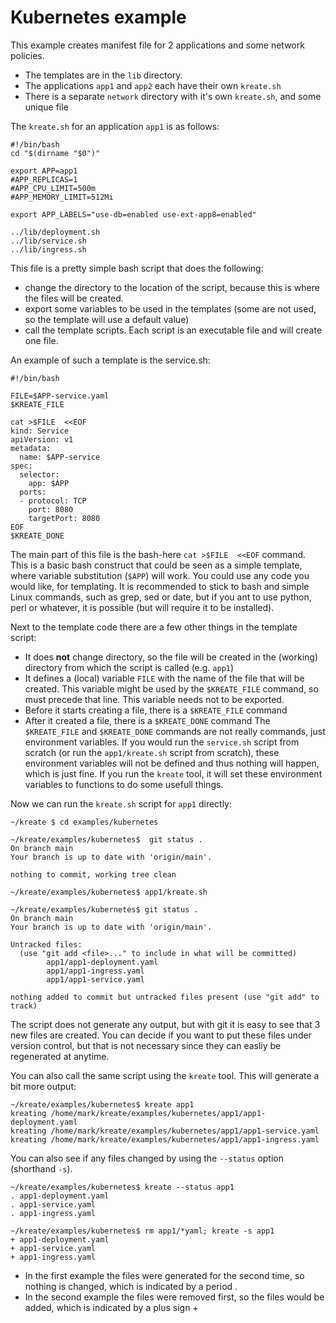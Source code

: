 # Kubernetes example

This example creates manifest file for 2 applications and some network policies.
- The templates are in the `lib` directory.
- The applications `app1` and `app2` each have their own `kreate.sh`
- There is a separate `network` directory with it's own `kreate.sh`, and some unique file

The `kreate.sh` for an application `app1` is as follows:
```
#!/bin/bash
cd "$(dirname "$0")"

export APP=app1
#APP_REPLICAS=1
#APP_CPU_LIMIT=500m
#APP_MEMORY_LIMIT=512Mi

export APP_LABELS="use-db=enabled use-ext-app8=enabled"

../lib/deployment.sh
../lib/service.sh
../lib/ingress.sh
```
This file is a pretty simple bash script that does the following:
- change the directory to the location of the script, because this is where the files will be created.
- export some variables to be used in the templates (some are not used, so the template will use a default value)
- call the template scripts. Each script is an executable file and will create one file.

An example of such a template is the service.sh:
```
#!/bin/bash

FILE=$APP-service.yaml
$KREATE_FILE

cat >$FILE  <<EOF
kind: Service
apiVersion: v1
metadata:
  name: $APP-service
spec:
  selector:
    app: $APP
  ports:
  - protocol: TCP
    port: 8080
    targetPort: 8080
EOF
$KREATE_DONE
```
The main part of this file is the bash-here `cat >$FILE  <<EOF` command. 
This is a basic bash construct that could be seen as a simple template, where variable substitution (`$APP`) will work.
You could use any code you would like, for templating.
It is recommended to stick to bash and simple Linux commands, such as grep, sed or date, but if you ant to use python, perl or whatever, it is possible (but will require it to be installed).

Next to the template code there are a few other things in the template script:
- It does **not** change directory, so the file will be created in the (working) directory from which the script is called (e.g. `app1`)
- It defines a (local) variable `FILE` with the name of the file that will be created. 
  This variable might be used by the `$KREATE_FILE` command, so must precede that line.
  This variable needs not to be exported.
- Before it starts creating a file, there is a `$KREATE_FILE` command
- After it created a file, there is a `$KREATE_DONE` command
The `$KREATE_FILE` and `$KREATE_DONE` commands are not really commands, just environment variables.
If you would run the `service.sh` script from scratch (or run the `app1/kreate.sh` script from scratch), these environment variables will not be defined and thus nothing will happen, which is just fine.
If you run the `kreate` tool, it will set these environment variables to functions to do some usefull things.

Now we can run the `kreate.sh` script for `app1` directly:
```
~/kreate $ cd examples/kubernetes

~/kreate/examples/kubernetes$  git status .
On branch main
Your branch is up to date with 'origin/main'.

nothing to commit, working tree clean

~/kreate/examples/kubernetes$ app1/kreate.sh

~/kreate/examples/kubernetes$ git status .
On branch main
Your branch is up to date with 'origin/main'.

Untracked files:
  (use "git add <file>..." to include in what will be committed)
        app1/app1-deployment.yaml
        app1/app1-ingress.yaml
        app1/app1-service.yaml

nothing added to commit but untracked files present (use "git add" to track)
```

The script does not generate any output, but with git it is easy to see that 3 new files are created.
You can decide if you want to put these files under version control, but that is not necessary since they can easliy be regenerated at anytime.

You can also call the same script using the `kreate` tool.
This will generate a bit more output:
```
~/kreate/examples/kubernetes$ kreate app1
kreating /home/mark/kreate/examples/kubernetes/app1/app1-deployment.yaml
kreating /home/mark/kreate/examples/kubernetes/app1/app1-service.yaml
kreating /home/mark/kreate/examples/kubernetes/app1/app1-ingress.yaml
```

You can also see if any files changed by using the `--status` option (shorthand `-s`).
```
~/kreate/examples/kubernetes$ kreate --status app1
. app1-deployment.yaml
. app1-service.yaml
. app1-ingress.yaml

~/kreate/examples/kubernetes$ rm app1/*yaml; kreate -s app1
+ app1-deployment.yaml
+ app1-service.yaml
+ app1-ingress.yaml
````
- In the first example the files were generated for the second time, so nothing is changed, which is indicated by a period .
- In the second example the files were removed first, so the files would be added, which is indicated by a plus sign +


